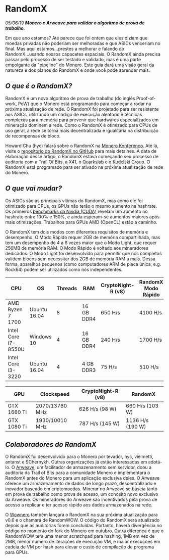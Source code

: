 # RandomX
*05/06/19*
_**Monero e Arweave para validar o algoritmo de prova de trabalho.**_

Em que ano estamos? Até parece que foi ontem que eles diziam que moedas privadas não poderiam ser melhoradas e que ASICs venceriam no final. Mas aqui estamos...prestes a melhorar e falando do RandomX...usando nossos capacetes espaciais. O RandomX ainda precisa passar pelo processo de ser testado e validado, mas é uma parte empolgante da "pipeline" do Monero. Este guia dará uma visão geral da natureza e dos planos do RandomX e onde você pode aprender mais.

## _O que é o RandomX?_

RandomX é um novo algoritmo de prova de trabalho (do inglês Proof-of-work, PoW) que o Monero está programando para começar a rodar na próxima atualização de rede. O RandomX foi projetado para ser resistente aos ASICs, utilizando um código de execução aleatório e técnicas complexas para memória para prevenir que hardwares especializados em mineração dominem a rede. Como o RandomX é otimizado para CPUs de uso geral, a rede se torna mais decentralizada e igualitária na distribuição de recompensas de bloco.

Howard Chu (hyc) falará sobre o RandomX na [Monero Konferenco](https://monerokon.com/). Até lá, visite o [repositório do RandomX no GitHub](https://github.com/tevador/RandomX) para mais detalhes. À data de elaboração desse artigo, o RandomX estava começando seu processo de auditoria com a [Trail Of Bits](https://www.trailofbits.com/), a [X41](https://www.x41-dsec.de/), o [Quarkslab](https://www.quarkslab.com/en/) e o [Kudelski Group](https://www.nagra.com/). O RandomX está programado para ser ativado na próxima atualização de rede do Monero.

## _O que vai mudar?_

Os ASICs são as principais vítimas do RandomX, mas como ele foi otimizado para CPUs, os GPUs não terão o mesmo aumento na hashrate. Os primeiros [benchmarks da Nvidia (CUDA)](https://github.com/SChernykh/RandomX_CUDA) revelam um aumento no hashrate entre 100% e 150%, e ainda esperam-se aumentos maiores após mais otimizações. Trabalhos para GPUs AMD (OpenCL) estão a caminho.

O RandomX tem dois modos com diferentes requisitos de memória e desempenho. O Modo Rápido requer 2GB de memória compartilhada, mas tem um desempenho de 4 a 6 vezes maior que o Modo Light, que requer 256MB de memória RAM. O Modo Rápido é voltado aos mineradores dedicados. O Modo Light foi desenvolvido para permitir que nós completos validem blocos sem necessitar dos 2GB de memória RAM a mais. Dessa forma, aparelhos pequenos (como computadores ARM de placa única, e.g. Rock64) podem ser utilizados como nós independentes.

| CPU | OS | Threads | RAM | CryptoNight-R (v8) | RandomX Modo Rápido | RandomX Modo Light |
|--|--|--|--|--|--|--|
| AMD Ryzen 7 1700 | Ubuntu 16.04 | 8 | 16 GB DDR4 | 650 H/s | 4100 H/s | 620 H/s |
| Intel Core i7-8550U | Windows 10 | 4 | 16 GB DDR4 | 240 H/s | 1700 H/s | 350 H/s |
| Intel Core i3-3220 | Ubuntu 16.04 | 4 | 4 GB DDR3 | 75 H/s | 510 H/s | 150 H/s |

| GPU | Clockspeed | CryptoNight-R (v8) | RandomX |
|--|--|--|--|
| GTX 1660 Ti | 2070/13760 MHz | 626 H/s (98 W) | 660 H/s (103 W) |
| GTX 1080 Ti | 1930/10010 MHz | 787 H/s (145 W) | 1136 H/s (190 W) |

## _Colaboradores do RandomX_

O RandomX foi desenvolvido para o Monero por tevador, hyc, vielmetti, antanst e SChernykh. Outras organizações já estão interessadas em adotá-lo. O [Arweave](https://www.arweave.org/), um facilitador de armazenamento sem servidor, doou a auditoria da Trail of Bits para a comunidade Monero e implementará o RandomX antes do Monero para um aplicação exclusiva deles. O Arweave oferece um armazenamento de dados de longo prazo, descentralizado e inovador baseado em criptomoedas. Minerar no Arweave se baseia tanto em prova de trabalho como prova de acesso, um conceito novo exclusivo da Arweave. Os mineradores do Arweave são incentivados pela prova de acesso a replicar e ter acesso rápido aos dados armazenados na rede.

O [Wownero](http://wownero.org/) também lançará o RandomX na sua próxima atualização para v0.6 e o chamará de RandomWOW. O código do RandomX será atualizado depois que as auditorias forem concluídas. Portanto, haverá divergência no código no momento do fork do Monero em outubro. Outra diferença é que o RandomWOW tem uma menor scratchpad para hashing, 1MB em vez de 2MB, menor número de iterações de execução VM, e maior execuções em cadeia de VM por hash para elevar o custo de compilação de programa para GPUs.

